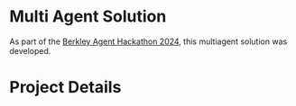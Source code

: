 # Multi Agent Solution 
As part of the [Berkley Agent Hackathon 2024](https://rdi.berkeley.edu/llm-agents-hackathon/), this multiagent solution was developed.


# Project Details
